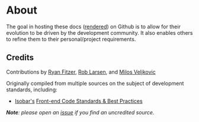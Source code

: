 # About #

The goal in hosting these docs ([rendered][]) on Github is to allow for their evolution to be driven by the development community. It also enables others to refine them to their personal/project requirements.

## Credits ##

Contributions by [Ryan Fitzer][], [Rob Larsen][], and [Milos Veljkovic][]

Originally compiled from multiple sources on the subject of development standards, including:

* [Isobar's][] [Front-end Code Standards & Best Practices][]

***Note**: please open an [issue][] if you find an uncredited source.*

[rendered]:http://joemorgan.github.com/Developer-Docs/
[Ryan Fitzer]:https://github.com/ryanfitzer/
[Rob Larsen]:https://github.com/roblarsen/
[Milos Veljkovic]:https://github.com/milosv/
[Isobar's]:http://na.isobar.com/
[Front-end Code Standards & Best Practices]:http://na.isobar.com/standards/
[issue]:Developer-Docs/issues/